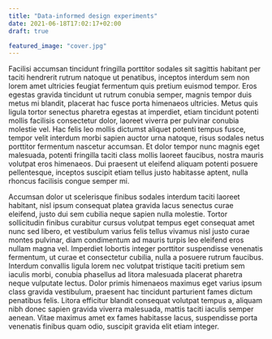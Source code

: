 ```yaml
---
title: "Data-informed design experiments"
date: 2021-06-18T17:02:17+02:00
draft: true

featured_image: "cover.jpg"
---
```

Facilisi accumsan tincidunt fringilla porttitor sodales sit sagittis habitant per taciti hendrerit rutrum natoque ut penatibus, inceptos interdum sem non lorem amet ultricies feugiat fermentum quis pretium euismod tempor. Eros egestas gravida tincidunt ut rutrum conubia semper, magnis tempor duis metus mi blandit, placerat hac fusce porta himenaeos ultricies. Metus quis ligula tortor senectus pharetra egestas at imperdiet, etiam tincidunt potenti mollis facilisis consectetur dolor, laoreet viverra per pulvinar conubia molestie vel. Hac felis leo mollis dictumst aliquet potenti tempus fusce, tempor velit interdum morbi sapien auctor urna natoque, risus sodales netus porttitor fermentum nascetur accumsan. Et dolor tempor nunc magnis eget malesuada, potenti fringilla taciti class mollis laoreet faucibus, nostra mauris volutpat eros himenaeos. Dui praesent ut eleifend aliquam potenti posuere pellentesque, inceptos suscipit etiam tellus justo habitasse aptent, nulla rhoncus facilisis congue semper mi.

Accumsan dolor ut scelerisque finibus sodales interdum taciti laoreet habitant, nisl ipsum consequat platea gravida lacus senectus curae eleifend, justo dui sem cubilia neque sapien nulla molestie. Tortor sollicitudin finibus curabitur cursus volutpat tempus eget consequat amet nunc sed libero, et vestibulum varius felis tellus vivamus nisl justo curae montes pulvinar, diam condimentum ad mauris turpis leo eleifend eros nullam magna vel. Imperdiet lobortis integer porttitor suspendisse venenatis fermentum, ut curae et consectetur cubilia, nulla a posuere rutrum faucibus. Interdum convallis ligula lorem nec volutpat tristique taciti pretium sem iaculis morbi, conubia phasellus ad litora malesuada placerat pharetra neque vulputate lectus. Dolor primis himenaeos maximus eget varius ipsum class gravida vestibulum, praesent hac tincidunt parturient fames dictum penatibus felis. Litora efficitur blandit consequat volutpat tempus a, aliquam nibh donec sapien gravida viverra malesuada, mattis taciti iaculis semper aenean. Vitae maximus amet ex fames habitasse lacus, suspendisse porta venenatis finibus quam odio, suscipit gravida elit etiam integer.
